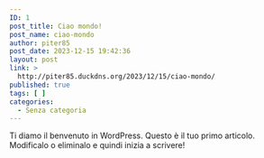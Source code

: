 ```yaml
---
ID: 1
post_title: Ciao mondo!
post_name: ciao-mondo
author: piter85
post_date: 2023-12-15 19:42:36
layout: post
link: >
  http://piter85.duckdns.org/2023/12/15/ciao-mondo/
published: true
tags: [ ]
categories:
  - Senza categoria
---
```

<!-- wp:paragraph -->
<p>Ti diamo il benvenuto in WordPress. Questo è il tuo primo articolo. Modificalo o eliminalo e quindi inizia a scrivere!</p>
<!-- /wp:paragraph -->